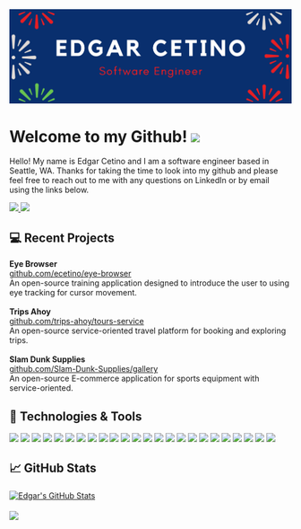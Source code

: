 <img src='./banner.png'>   

# Welcome to my Github! <img src="https://raw.githubusercontent.com/MartinHeinz/MartinHeinz/master/wave.gif" width="30px">

Hello! My name is Edgar Cetino and I am a software engineer based in Seattle, WA. Thanks for taking the time to look into my github and please feel free to reach out to me with any questions on LinkedIn or by email using the links below.

<!-- LinkedIn Contact -->
<a href="https://www.linkedin.com/in/ecetino/" target="_blank">
  <img src="https://img.shields.io/badge/-Edgar%20Cetino-blue?style=for-the-badge&logo=Linkedin&logoColor=white"/>
</a>
  
<!--   Email -->
<a href="mailto:cetino-e@hotmail.com">
  <img src="https://img.shields.io/badge/EMAIL-cetino--e%40hotmail.com-1152ba?style=for-the-badge"/>
</a>

## &#x1f4bb; Recent Projects 

<b>Eye Browser</b><br/>
[github.com/ecetino/eye-browser](https://github.com/ecetino/eye-browser)<br/>
An open-source training application designed to introduce the user to using eye tracking for cursor movement.<br/>
<br/>
<b>Trips Ahoy</b><br/>
[github.com/trips-ahoy/tours-service](https://github.com/trips-ahoy/tours-service)<br/>
An open-source service-oriented travel platform for booking and exploring trips.<br/>
<br/>
<b>Slam Dunk Supplies</b><br/>
[github.com/Slam-Dunk-Supplies/gallery](https://github.com/Slam-Dunk-Supplies/gallery)<br/>
An open-source E-commerce application for sports equipment with service-oriented.<br/>

## 🔧 Technologies & Tools
![](https://img.shields.io/badge/Language-JavaScript-informational?style=flat&logo=javascript&logoColor=white&color=1152ba)
![](https://img.shields.io/badge/Language-HTML5-informational?style=flat&logo=html5&logoColor=white&color=1152ba)
![](https://img.shields.io/badge/Language-CSS3-informational?style=flat&logo=css3&logoColor=white&color=1152ba)
![](https://img.shields.io/badge/Language-SASS-informational?style=flat&logo=sass3&logoColor=white&color=1152ba)
![](https://img.shields.io/badge/Shell-Bash-informational?style=flat&logo=gnu-bash&logoColor=white&color=1152ba)
![](https://img.shields.io/badge/Tools-React-informational?style=flat&logo=react&logoColor=white&color=1152ba)
![](https://img.shields.io/badge/Tools-Redux-informational?style=flat&logo=redux&logoColor=white&color=1152ba)
![](https://img.shields.io/badge/Tools-Node.js-informational?style=flat&logo=node.js&logoColor=white&color=1152ba)
![](https://img.shields.io/badge/Tools-Webpack-informational?style=flat&logo=webpack&logoColor=white&color=1152ba)
![](https://img.shields.io/badge/Tools-Babel-informational?style=flat&logo=babel&logoColor=white&color=1152ba)
![](https://img.shields.io/badge/Tools-Postman-informational?style=flat&logo=postman&logoColor=white&color=1152ba)
![](https://img.shields.io/badge/Tools-jQuery-informational?style=flat&logo=jquery&logoColor=white&color=1152ba)
![](https://img.shields.io/badge/Tools-Styled_Components-informational?style=flat&logo=styled-components&logoColor=white&color=1152ba)
![](https://img.shields.io/badge/Tools-Trello-informational?style=flat&logo=trello&logoColor=white&color=1152ba)
![](https://img.shields.io/badge/Tools-VS_Code-informational?style=flat&logo=visual-studio-code&logoColor=white&color=1152ba)
![](https://img.shields.io/badge/Tools-NGINX-informational?style=flat&logo=nginx&logoColor=white&color=1152ba)
![](https://img.shields.io/badge/Tools-Docker-informational?style=flat&logo=docker&logoColor=white&color=1152ba)
![](https://img.shields.io/badge/Tools-Amazon_AWS-informational?style=flat&logo=amazon-aws&logoColor=white&color=1152ba)
![](https://img.shields.io/badge/Database-PostgreSQL-informational?style=flat&logo=postgresql&logoColor=white&color=1152ba)
![](https://img.shields.io/badge/Database-MongoDB-informational?style=flat&logo=mongodb&logoColor=white&color=1152ba)
![](https://img.shields.io/badge/Database-MySQL-informational?style=flat&logo=mysql&logoColor=white&color=1152ba)
![](https://img.shields.io/badge/Testing-Jest-informational?style=flat&logo=jest&logoColor=white&color=1152ba)
![](https://img.shields.io/badge/Testing-Mocha-informational?style=flat&logo=mocha&logoColor=white&color=1152ba)
![](https://img.shields.io/badge/Testing-New_Relic-informational?style=flat&logo=new-relic&logoColor=white&color=1152ba)

## &#x1f4c8; GitHub Stats

<a href="https://github.com/ecetino/ecetino">
  <img align="center" src="https://github-readme-stats.vercel.app/api?username=ecetino&show_icons=true&line_height=27&count_private=true&title_color=1152ba&text_color=000&icon_color=1152ba&bg_color=ffffff" alt="Edgar's GitHub Stats" />
</a>
<br/>
<br/>
<a href="https://github.com/ecetino/ecetino">
  <img align="center" src="https://github-readme-stats.vercel.app/api/top-langs/?username=ecetino&layout=compact&hide=java,html&title_color=1152ba&text_color=000&icon_color=1152ba&bg_color=ffffff" />
</a>
